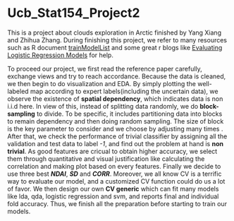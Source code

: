 # Ucb_Stat154_Project2
This is a project about clouds exploration in Arctic finished by Yang Xiang and Zhihua Zhang. During finishing this project, we refer to many resources such as R document [trainModelList](http://topepo.github.io/caret/train-models-by-tag.html#Support_Vector_Machines) and some great r blogs like [Evaluating Logistic Regression Models](https://www.r-bloggers.com/evaluating-logistic-regression-models/) for help.

To proceed our project, we first read the reference paper carefully, exchange views and try to reach accordance. Because the data is cleaned, we then begin to do visualization and EDA. By simply plotting the well-labeled map according to expert labels(including the uncertain data), we observe the existence of **spatial dependency**, which indicates data is non i.i.d here. In view of this, instead of splitting data randomly, we do **block-sampling** to divide. To be specific, it includes partitioning data into blocks to remain dependency and then doing random sampling. The size of block is the key parameter to consider and we choose by adjusting many times . After that, we check the performance of trivial classifier by assigning all the validation and test data to label _-1_, and find out the problem at hand is **non trivial**. As good features are cricual to obtain higher accuracy, we select them through quantitative and visual justification like calculating the correlation and making plot based on every features. Finally we decide to use three best **_NDAI_**, **_SD_** and **_CORR_**. Moreover, we all know CV is a terrific way to evaluate our model, and a customized CV function could do us a lot of favor. We then design our own **CV generic** which can fit many models like lda, qda, logistic regression and svm, and reports final and individual fold accuracy. Thus, we finish all the preparation before starting to train our models.
